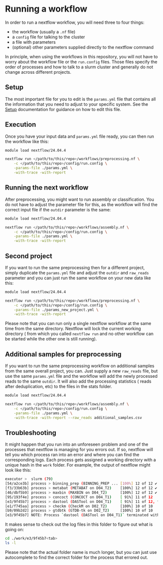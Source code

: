 # Running a workflow

In order to run a nextflow workflow, you will need three to four things:
- the workflow (usually a `.nf` file)
- a `config` file for talking to the cluster
- a file with parameters
- (optional) other parameters supplied directly to the nextflow command


In principle, when using the workflows in this repository, you will not
have to worry about the workflow file or the `run.config` files. Those files
specify the order of processes and how to talk to a slurm cluster and 
generally do not change across different projects.

## Setup

The most important file for you to edit is the `params.yml` file that contains
all the information that you need to adjust to your specific system. See
the [Setup](./setup.md) documentation for guidance on how to edit this file.

## Execution

Once you have your input data and `params.yml` file ready, you can then run
the workflow like this:
```bash
module load nextflow/24.04.4

nextflow run </path/to/this/repo>/workflows/preprocessing.nf \
	-c </path/to/this/repo>/config/run.config \
	-params-file ./params.yml \
	-with-trace -with-report
```

## Running the next workflow

After preprocessing, you might want to run assembly or classification. You do
not have to adjust the parameter file for this, as the workflow will find
the correct input file if the `outdir` parameter is the same:

```bash
module load nextflow/24.04.4

nextflow run </path/to/this/repo>/workflows/assembly.nf \
	-c </path/to/this/repo>/config/run.config \
	-params-file ./params.yml \
	-with-trace -with-report
```

## Second project 

If you want to run the same preprocessing then for a different project,
simply duplicate the `params.yml` file and adjust the `outdir` and `raw_reads`
parameter and you can just run the same workflow on your new data like this:
```bash
module load nextflow/24.04.4

nextflow run </path/to/this/repo>/workflows/preprocessing.nf \
	-c </path/to/this/repo>/config/run.config \
	-params-file ./params_new_project.yml \
	-with-trace -with-report
```

Please note that you can run only a single nextflow workflow at the same time
from the same directory. Nextflow will lock the current working directory (
from which you called `nextflow run` and no other workflow can be started 
while the other one is still running).

## Additional samples for preprocessing

If you want to run the same preprocessing workflow on additional samples 
from the same overall project, you can. Just supply a new `raw_reads` file, but
use the same `params.yml` file and the workflow will add the newly processed
reads to the same `outdir`. It will also add the processing statistics (
reads after deduplication, etc) to the files in the stats folder.

```bash
module load nextflow/24.04.4

nextflow run </path/to/this/repo>/workflows/assembly.nf \
	-c </path/to/this/repo>/config/run.config \
	-params-file ./params.yml \
	-with-trace -with-report --raw_reads additional_samples.csv
```


## Troubleshooting

It might happen that you run into an unforeseen problem and one of the processes
that nextflow is managing for you errors out. If so, nextflow will tell you
which process ran into an error and where you can find the corresponding logs.
Each process gets assigned a working directory with a unique hash in 
the `work` folder.
For example, the output of nextflow might look like this:
```bash
executor >  slurm (79)
[54/a2ce3b] process > binning_prep (BINNING_PREP ... [100%] 12 of 12 ✔
[f3/33b63b] process > metabat (METABAT on D04_T2)    [100%] 12 of 12 ✔
[46/dbf5b9] process > maxbin (MAXBIN on D04_T2)      [100%] 12 of 12 ✔
[95/193f4e] process > concoct (CONCOCT on D04_T1)    [ 91%] 11 of 12
[e3/9f45b7] process > dastool (DASTool on D04_T1)    [ 91%] 11 of 12, failed:...
[e1/f745aa] process > checkm (CheckM on D02_T2)      [100%] 10 of 10
[b9/09b2d2] process > gtdbtk (GTDB-tk on D02_T2)     [100%] 10 of 10
[e3/9f45b7] NOTE: Process `dastool (DASTool on D04_T1)` terminated with an error exit status (1) -- Execution is retried (1)
```

It makes sense to check out the log files in this folder to figure out what is
going on:
```bash
cd ./work/e3/9f45b7<tab>
ls -l

```
Please note that the actual folder name is much longer, but you can just use
autocomplete to find the correct folder for the process that errored out.





